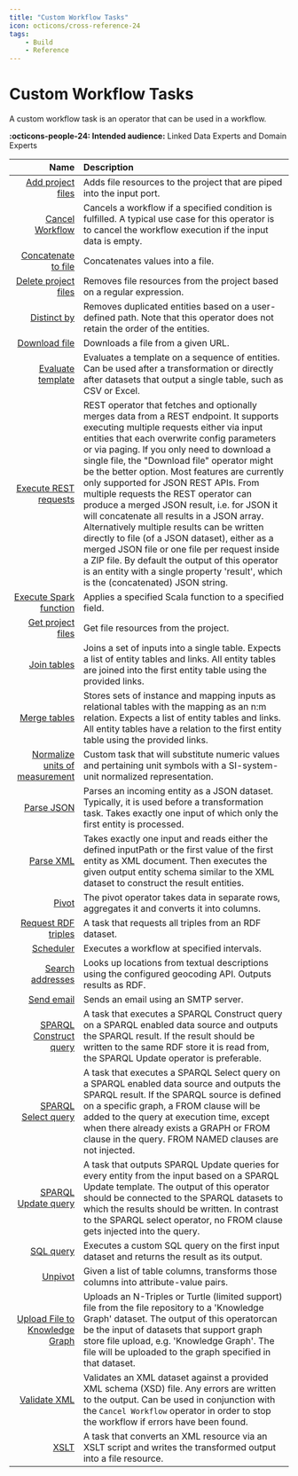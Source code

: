 ```yaml
---
title: "Custom Workflow Tasks"
icon: octicons/cross-reference-24
tags:
    - Build
    - Reference
---
```

# Custom Workflow Tasks
<!-- This file was generated - DO NOT CHANGE IT MANUALLY -->

A custom workflow task is an operator that can be used in a workflow.

**:octicons-people-24: Intended audience:** Linked Data Experts and Domain Experts

|         Name | Description              |
|-------------:|:-------------------------|
 | [Add project files](addProjectFiles.md) | Adds file resources to the project that are piped into the input port. |
 | [Cancel Workflow](CancelWorkflow.md) | Cancels a workflow if a specified condition is fulfilled. A typical use case for this operator is to cancel the workflow execution if the input data is empty. |
 | [Concatenate to file](ConcatenateToFile.md) | Concatenates values into a file. |
 | [Delete project files](deleteProjectFiles.md) | Removes file resources from the project based on a regular expression. |
 | [Distinct by](DistinctBy.md) | Removes duplicated entities based on a user-defined path. Note that this operator does not retain the order of the entities. |
 | [Download file](downloadFile.md) | Downloads a file from a given URL. |
 | [Evaluate template](Template.md) | Evaluates a template on a sequence of entities. Can be used after a transformation or directly after datasets that output a single table, such as CSV or Excel. |
 | [Execute REST requests](eccencaRestOperator.md) | REST operator that fetches and optionally merges data from a REST endpoint. It supports executing multiple requests either via input entities that each overwrite config parameters or via paging. If you only need to download a single file, the "Download file" operator might be the better option. Most features are currently only supported for JSON REST APIs. From multiple requests the REST operator can produce a merged JSON result, i.e. for JSON it will concatenate all results in a JSON array. Alternatively multiple results can be written directly to file (of a JSON dataset), either as a merged JSON file or one file per request inside a ZIP file. By default the output of this operator is an entity with a single property 'result', which is the (concatenated) JSON string. |
 | [Execute Spark function](SparkFunction.md) | Applies a specified Scala function to a specified field. |
 | [Get project files](getProjectFiles.md) | Get file resources from the project. |
 | [Join tables](Merge.md) | Joins a set of inputs into a single table. Expects a list of entity tables and links. All entity tables are joined into the first entity table using the provided links. |
 | [Merge tables](MultiTableMerge.md) | Stores sets of instance and mapping inputs as relational tables with the mapping as an n:m relation. Expects a list of entity tables and links. All entity tables have a relation to the first entity table using the provided links. |
 | [Normalize units of measurement](ucumNormalizationTask.md) | Custom task that will substitute numeric values and pertaining unit symbols with a SI-system-unit normalized representation. |
 | [Parse JSON](JsonParserOperator.md) | Parses an incoming entity as a JSON dataset. Typically, it is used before a transformation task. Takes exactly one input of which only the first entity is processed. |
 | [Parse XML](XmlParserOperator.md) | Takes exactly one input and reads either the defined inputPath or the first value of the first entity as XML document. Then executes the given output entity schema similar to the XML dataset to construct the result entities. |
 | [Pivot](Pivot.md) | The pivot operator takes data in separate rows, aggregates it and converts it into columns. |
 | [Request RDF triples](tripleRequestOperator.md) | A task that requests all triples from an RDF dataset. |
 | [Scheduler](Scheduler.md) | Executes a workflow at specified intervals. |
 | [Search addresses](SearchAddresses.md) | Looks up locations from textual descriptions using the configured geocoding API. Outputs results as RDF. |
 | [Send email](SendEMail.md) | Sends an email using an SMTP server. |
 | [SPARQL Construct query](sparqlCopyOperator.md) | A task that executes a SPARQL Construct query on a SPARQL enabled data source and outputs the SPARQL result. If the result should be written to the same RDF store it is read from, the SPARQL Update operator is preferable. |
 | [SPARQL Select query](sparqlSelectOperator.md) | A task that executes a SPARQL Select query on a SPARQL enabled data source and outputs the SPARQL result. If the SPARQL source is defined on a specific graph, a FROM clause will be added to the query at execution time, except when there already exists a GRAPH or FROM clause in the query. FROM NAMED clauses are not injected. |
 | [SPARQL Update query](sparqlUpdateOperator.md) | A task that outputs SPARQL Update queries for every entity from the input based on a SPARQL Update template. The output of this operator should be connected to the SPARQL datasets to which the results should be written. In contrast to the SPARQL select operator, no FROM clause gets injected into the query. |
 | [SQL query](CustomSQLExecution.md) | Executes a custom SQL query on the first input dataset and returns the result as its output. |
 | [Unpivot](Unpivot.md) | Given a list of table columns, transforms those columns into attribute-value pairs. |
 | [Upload File to Knowledge Graph](eccencaDataPlatformGraphStoreFileUploadOperator.md) | Uploads an N-Triples or Turtle (limited support) file from the file repository to a 'Knowledge Graph' dataset. The output of this operatorcan be the input of datasets that support graph store file upload, e.g. 'Knowledge Graph'. The file will be uploaded to the graph specified in that dataset. |
 | [Validate XML](validateXsdOperator.md) | Validates an XML dataset against a provided XML schema (XSD) file. Any errors are written to the output. Can be used in conjunction with the `Cancel Workflow` operator in order to stop the workflow if errors have been found. |
 | [XSLT](xsltOperator.md) | A task that converts an XML resource via an XSLT script and writes the transformed output into a file resource. |
